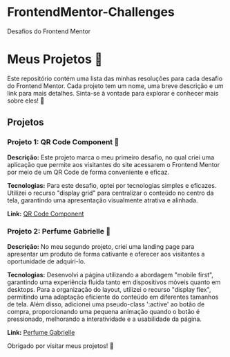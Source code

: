# FrontendMentor-Challenges
 Desafios do Frontend Mentor

# Meus Projetos 💼

Este repositório contém uma lista das minhas resoluções para cada desafio do Frontend Mentor. Cada projeto tem um nome, uma breve descrição e um link para mais detalhes. Sinta-se à vontade para explorar e conhecer mais sobre eles! 🚀

## Projetos

### Projeto 1: QR Code Component 📱

**Descrição:** Este projeto marca o meu primeiro desafio, no qual criei uma aplicação que permite aos visitantes do site acessarem o Frontend Mentor por meio de um QR Code de forma conveniente e eficaz.

**Tecnologias:** Para este desafio, optei por tecnologias simples e eficazes. Utilizei o recurso "display grid" para centralizar o conteúdo no centro da tela, garantindo uma apresentação visualmente atrativa e alinhada. 

**Link:** [QR Code Component](https://leosousa23.github.io/FrontendMentor-Challenges/qr-code-component-main/index.html)

### Projeto 2: Perfume Gabrielle 🌸

**Descrição:** No meu segundo projeto, criei uma landing page para apresentar um produto de forma cativante e oferecer aos visitantes a oportunidade de adquiri-lo.

**Tecnologias:** Desenvolvi a página utilizando a abordagem "mobile first", garantindo uma experiência fluida tanto em dispositivos móveis quanto em desktops. Para a organização do layout, utilizei o recurso "display flex", permitindo uma adaptação eficiente do conteúdo em diferentes tamanhos de tela. Além disso, adicionei uma pseudo-class ':active' ao botão de compra, proporcionando uma pequena animação quando o botão é pressionado, melhorando a interatividade e a usabilidade da página.

**Link:** [Perfume Gabrielle](https://leosousa23.github.io/FrontendMentor-Challenges/product-preview/index.html)

Obrigado por visitar meus projetos! 👏
